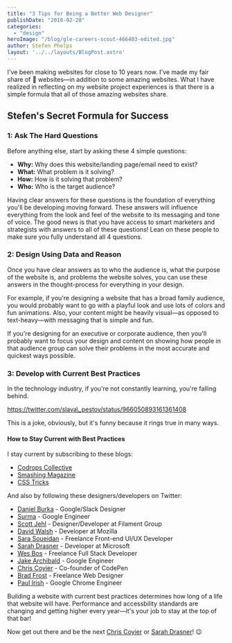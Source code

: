 ```yaml
---
title: "3 Tips for Being a Better Web Designer"
publishDate: "2018-02-28"
categories: 
  - "design"
heroImage: "/blog/gle-careers-scout-466403-edited.jpg"
author: Stefen Phelps
layout: '../../layouts/BlogPost.astro'
---
```


I've been making websites for close to 10 years now. I've made my fair share of 💩 websites—in addition to some amazing websites. What I have realized in reflecting on my website project experiences is that there is a simple formula that all of those amazing websites share.

## Stefen's Secret Formula for Success

### 1: Ask The Hard Questions

Before anything else, start by asking these 4 simple questions:

- **Why:** Why does this website/landing page/email need to exist?
- **What:** What problem is it solving?
- **How:** How is it solving that problem?
- **Who:** Who is the target audience?

Having clear answers for these questions is the foundation of everything you'll be developing moving forward. These answers will influence everything from the look and feel of the website to its messaging and tone of voice. The good news is that you have access to smart marketers and strategists with answers to all of these questions! Lean on these people to make sure you fully understand all 4 questions.

### 2: Design Using Data and Reason

Once you have clear answers as to who the audience is, what the purpose of the website is, and problems the website solves, you can use these answers in the thought-process for everything in your design.

For example, if you're designing a website that has a broad family audience, you would probably want to go with a playful look and use lots of colors and fun animations. Also, your content might be heavily visual—as opposed to text-heavy—with messaging that is simple and fun.

If you're designing for an executive or corporate audience, then you'll probably want to focus your design and content on showing how people in that audience group can solve their problems in the most accurate and quickest ways possible.

### 3: Develop with Current Best Practices

In the technology industry, if you're not constantly learning, you're falling behind.

https://twitter.com/slava\_pestov/status/966050893161361408

This is a joke, obviously, but it's funny because it rings true in many ways.

#### How to Stay Current with Best Practices

I stay current by subscribing to these blogs:

- [Codrops Collective](https://tympanus.net/codrops/collective/)
- [Smashing Magazine](https://www.smashingmagazine.com/)
- [CSS Tricks](https://css-tricks.com/)

And also by following these designers/developers on Twitter:

- [Daniel Burka](https://twitter.com/dburka) - Google/Slack Designer
- [Surma](https://twitter.com/DasSurma) - Google Engineer
- [Scott Jehl](https://twitter.com/scottjehl) - Designer/Developer at Filament Group
- [David Walsh](https://twitter.com/davidwalshblog) - Developer at Mozilla
- [Sara Soueidan](https://twitter.com/SaraSoueidan) - Freelance Front-end UI/UX Developer
- [Sarah Drasner](https://twitter.com/sarah_edo) - Developer at Microsoft
- [Wes Bos](https://twitter.com/wesbos) - Freelance Full Stack Developer
- [Jake Archibald](https://twitter.com/jaffathecake) - Google Engineer
- [Chris Coyier](https://twitter.com/chriscoyier) - Co-founder of CodePen
- [Brad Frost](https://twitter.com/brad_frost) - Freelance Web Designer
- [Paul Irish](https://twitter.com/paul_irish) - Google Chrome Engineer

Building a website with current best practices determines how long of a life that website will have. Performance and accessbility standards are changing and getting higher every year—it's your job to stay at the top of that bar!

Now get out there and be the next [Chris Coyier](https://chriscoyier.net/) or [Sarah Drasner](https://sarahdrasnerdesign.com/)! 😉
